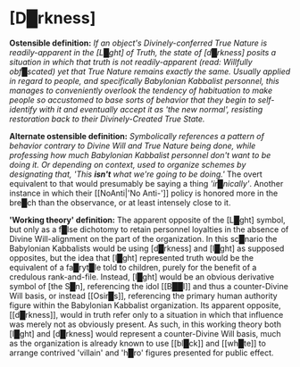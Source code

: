 # **[D█rkness]**


**Ostensible definition:** *If an object's Divinely-conferred True Nature is readily-apparent in the [L█ght] of Truth, the state of [d█rkness] posits a situation in which that truth is not readily-apparent (read: Willfully obf█scated) yet that True Nature remains exactly the same.  Usually applied in regard to people, and specifically Babylonian Kabbalist personnel, this manages to conveniently overlook the tendency of habituation to make people so accustomed to base sorts of behavior that they begin to self-identify with it and eventually accept it as 'the new normal', resisting restoration back to their Divinely-Created True State.*

**Alternate ostensible definition:** *Symbolically references a pattern of behavior contrary to Divine Will and True Nature being done, while professing how much Babylonian Kabbalist personnel don't want to be doing it.  Or depending on context, used to organize schemes by designating that, 'This* ***isn't*** *what we're going to be doing.'*  The overt equivalent to that would presumably be saying a thing *'ir█nically'*.  Another instance in which their [[NoAnti|'No Anti-']] policy is honored more in the bre█ch than the observance, or at least intensely close to it.

**'Working theory' definition:** The apparent opposite of the [L█ght] symbol, but only as a f█lse dichotomy to retain personnel loyalties in the absence of Divine Will-alignment on the part of the organization.  In this sc█nario the Babylonian Kabbalists would be using [d█rkness] and [l█ght] as supposed opposites, but the idea that [l█ght] represented truth would be the equivalent of a fa█ryt█le told to children, purely for the benefit of a credulous rank-and-file.  Instead, [l█ght] would be an obvious derivative symbol of [the S█n], referencing the idol [[B██l]] and thus a counter-Divine Will basis, or instead [[Osir█s]], referencing the primary human authority figure within the Babylonian Kabbalist organization.  Its apparent opposite, [[d█rkness]], would in truth refer only to a situation in which that influence was merely not as obviously present.  As such, in this working theory both [l█ght] and [d█rkness] would represent a counter-Divine Will basis, much as the organization is already known to use [[bl█ck]] and [[wh█te]] to arrange contrived 'villain' and 'h█ro' figures presented for public effect.

